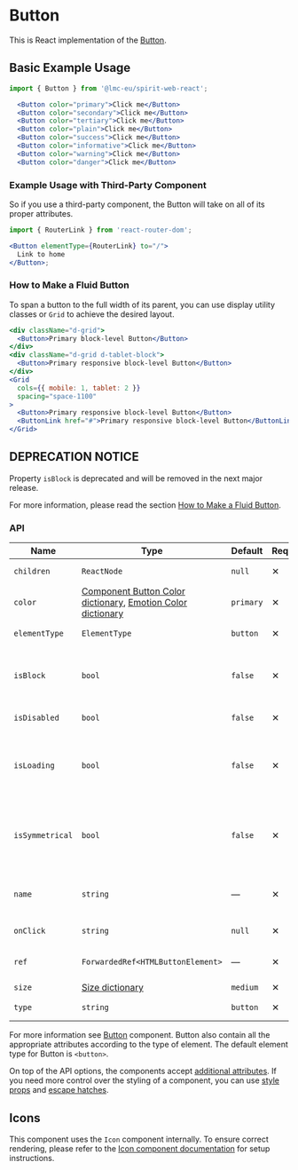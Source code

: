 # Button

This is React implementation of the [Button][button].

## Basic Example Usage

```jsx
import { Button } from '@lmc-eu/spirit-web-react';
```

```jsx
  <Button color="primary">Click me</Button>
  <Button color="secondary">Click me</Button>
  <Button color="tertiary">Click me</Button>
  <Button color="plain">Click me</Button>
  <Button color="success">Click me</Button>
  <Button color="informative">Click me</Button>
  <Button color="warning">Click me</Button>
  <Button color="danger">Click me</Button>
```

### Example Usage with Third-Party Component

So if you use a third-party component, the Button will take on all of its proper attributes.

```jsx
import { RouterLink } from 'react-router-dom';

<Button elementType={RouterLink} to="/">
  Link to home
</Button>;
```

### How to Make a Fluid Button

To span a button to the full width of its parent, you can use display utility classes or `Grid` to achieve the desired layout.

```jsx
<div className="d-grid">
  <Button>Primary block-level Button</Button>
</div>
<div className="d-grid d-tablet-block">
  <Button>Primary responsive block-level Button</Button>
</div>
<Grid
  cols={{ mobile: 1, tablet: 2 }}
  spacing="space-1100"
>
  <Button>Primary responsive block-level Button</Button>
  <ButtonLink href="#">Primary responsive block-level Button</ButtonLink>
</Grid>
```

## DEPRECATION NOTICE

Property `isBlock` is deprecated and will be removed in the next major release.

For more information, please read the section [How to Make a Fluid Button](#how-to-make-a-fluid-button).

### API

| Name            | Type                                                                                                | Default   | Required | Description                                                                            |
| --------------- | --------------------------------------------------------------------------------------------------- | --------- | -------- | -------------------------------------------------------------------------------------- |
| `children`      | `ReactNode`                                                                                         | `null`    | ✕        | Content of the Button                                                                  |
| `color`         | [Component Button Color dictionary][dictionary-color], [Emotion Color dictionary][dictionary-color] | `primary` | ✕        | Color variant                                                                          |
| `elementType`   | `ElementType`                                                                                       | `button`  | ✕        | Type of element                                                                        |
| `isBlock`       | `bool`                                                                                              | `false`   | ✕        | [**DEPRECATED**](#deprecation-notice) Span the element to the full width of its parent |
| `isDisabled`    | `bool`                                                                                              | `false`   | ✕        | If true, Button is disabled                                                            |
| `isLoading`     | `bool`                                                                                              | `false`   | ✕        | If true, Button is in a loading state, disabled and the Spinner is visible             |
| `isSymmetrical` | `bool`                                                                                              | `false`   | ✕        | If true, Button has symmetrical dimensions, usually only with an Icon                  |
| `name`          | `string`                                                                                            | —         | ✕        | For use a button as a form data reference                                              |
| `onClick`       | `string`                                                                                            | `null`    | ✕        | JS function to call on click                                                           |
| `ref`           | `ForwardedRef<HTMLButtonElement>`                                                                   | —         | ✕        | Button element reference                                                               |
| `size`          | [Size dictionary][dictionary-size]                                                                  | `medium`  | ✕        | Size variant                                                                           |
| `type`          | `string`                                                                                            | `button`  | ✕        | Type of the Button                                                                     |

For more information see [Button][button] component. Button also contain all the appropriate
attributes according to the type of element. The default element type for Button is `<button>`.

On top of the API options, the components accept [additional attributes][readme-additional-attributes].
If you need more control over the styling of a component, you can use [style props][readme-style-props]
and [escape hatches][readme-escape-hatches].

## Icons

This component uses the `Icon` component internally. To ensure correct rendering,
please refer to the [Icon component documentation][web-react-icon-documentation] for setup instructions.

[button]: https://github.com/lmc-eu/spirit-design-system/tree/main/packages/web/src/scss/components/Button
[dictionary-color]: https://github.com/lmc-eu/spirit-design-system/tree/main/docs/DICTIONARIES.md#color
[dictionary-size]: https://github.com/lmc-eu/spirit-design-system/tree/main/docs/DICTIONARIES.md#size
[readme-additional-attributes]: https://github.com/lmc-eu/spirit-design-system/blob/main/packages/web-react/README.md#additional-attributes
[readme-escape-hatches]: https://github.com/lmc-eu/spirit-design-system/blob/main/packages/web-react/README.md#escape-hatches
[readme-style-props]: https://github.com/lmc-eu/spirit-design-system/blob/main/packages/web-react/README.md#style-props
[web-react-icon-documentation]: https://github.com/lmc-eu/spirit-design-system/blob/main/packages/web-react/src/components/Icon/README.md#-usage
